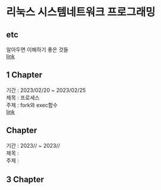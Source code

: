 # 리눅스 시스템네트워크 프로그래밍

## etc
알아두면 이해하기 좋은 것들
</br> [link](etc.md)


## 1 Chapter
기간 : 2023/02/20 ~ 2023/02/25
</br> 제목 : 프로세스
</br> 주제 : fork와 exec함수
</br> [link](week1/Chapter1%20Process.md)

##  Chapter
기간 : 2023// ~ 2023//
</br> 제목 : 
</br> 주제 : 

## 3 Chapter
